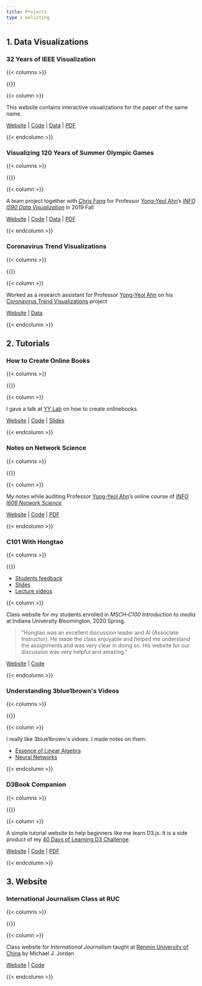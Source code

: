 ```yaml
---
title: Projects
type : nolisting
---
```

## 1. Data Visualizations
### 32 Years of IEEE Visualization

{{< columns >}}

{{<figure-a src="/media/projects/32vis-sankey.png" link="https://observablehq.com/@hongtaoh/sankey-diagram-of-citation-flows" >}}

{{< column >}}

This website contains interactive visualizations for the paper of the same name. 

[Website](https://32vis.hongtaoh.com/) | [Code](https://github.com/hongtaoh/32vis) | [Data](https://osf.io/zkvjm/) | [PDF](https://osf.io/95j7f)

{{< endcolumn >}}

### Visualizing 120 Years of Summer Olympic Games
{{< columns >}}

{{<figure-a src="https://raw.githubusercontent.com/hongtaoh/olymvis/master/static/pics/g-4-2.png" link="https://olymvis.hongtaoh.com/" >}}

{{< column >}}

A team project together with [Chris Fang](https://www.linkedin.com/in/chriszihuifang) for Professor [Yong-Yeol Ahn](http://yongyeol.com/)’s [*INFO I590 Data Visualization*](https://yyahn.com/dviz-course/) in 2019 Fall

[Website](https://olymvis.hongtaoh.com/) | [Code](https://github.com/hongtaoh/olymvis) | [Data](https://github.com/hongtaoh/olymvis-data) | [PDF](https://raw.githubusercontent.com/hongtaoh/olymvis/master/static/tex-pdf/fang_hao_olymvis.pdf)

{{< endcolumn >}}

### Coronavirus Trend Visualizations
{{< columns >}}

{{<figure-a src="/media/projects/covid19-2.png" link="https://yyahn.com/covid19-dashboard/" >}}

{{< column >}}

Worked as a research assistant for Professor [Yong-Yeol Ahn](http://yongyeol.com/) on his [Coronavirus Trend Visualizations](https://yyahn.com/covid19-dashboard/) project

[Website](https://yyahn.com/covid19-dashboard/) | [Data](https://github.com/covid19-data/covid19-data)

{{< endcolumn >}}

## 2. Tutorials
### How to Create Online Books

{{< columns >}}

{{<figure-a src="/media/projects/onlinebook-portfolio.png" link="https://onlinebook.hongtaoh.com/portfolio/" >}}

{{< column >}}

I gave a talk at [YY Lab](http://yongyeol.com/) on how to create onlinebooks. 

[Website](https://onlinebook.hongtaoh.com/portfolio/) | [Code](https://github.com/hongtaoh/onlinebook) | [Slides](https://onlinebook.hongtaoh.com/slides/onlinebook.html#1)

{{< endcolumn >}}

### Notes on Network Science
{{< columns >}}

{{<figure-a src="/media/projects/bfsD2.png" link="https://netsci.hongtaoh.com/" >}}

{{< column >}}

My notes while auditing Professor [Yong-Yeol Ahn](http://yongyeol.com/)’s online course of [*INFO I606 Network Science*](https://github.com/yy/netsci-course)

[Website](https://netsci.hongtaoh.com/) | [Code](https://github.com/hongtaoh/netsci-notes) | [PDF](https://netsci.hongtaoh.com/netsci.pdf)

{{< endcolumn >}}

### C101 With Hongtao
{{< columns >}}

{{<figure-a src="/media/projects/c101.png" link="https://c101.hongtaoh.com/" >}}

- [Students feedback](https://c101.hongtaoh.com/feedback/)
- [Slides](https://c101.hongtaoh.com/slides/)
- [Lecture videos](https://c101.hongtaoh.com/videos/)

{{< column >}}

Class website for my students enrolled in *MSCH‑C100 Introduction to media* at Indiana University Bloomington, 2020 Spring.

> "Hongtao was an excellent discussion leader and AI (Associate Instructor). He made the class enjoyable and helped me understand the assignments and was very clear in doing so. His website for our discussion was very helpful and amazing." 

[Website](https://c101.hongtaoh.com/) | [Code](https://github.com/hongtaoh/c101)

{{< endcolumn >}}

### Understanding 3blue1brown's Videos

{{< columns >}}

{{<figure-a src="https://hongtaoh.com/media/enblog/la/vectors-triangle.png" link="/en/blog/" >}}

{{< column >}}

I really like 3blue1brown's vidoes. I made notes on them:

- [Essence of Linear Algebra](https://hongtaoh.com/en/2022/07/07/la/)
- [Neural Networks](https://hongtaoh.com/en/2022/05/11/3blue1brown-nn/)

{{< endcolumn >}}

<!-- ### Blog Posts of "How to" Series
{{< columns >}}

{{<figure-a src="https://hongtaoh.com/en/blog/2020-09-07-how-to-understand-d3-scales_files/figure-html/input-output-mapping-1.png" link="/en/blog/" >}}

{{< column >}}

Tutorial posts on a variety of topics. Representatives:

- [How to Understand `D3.js` Continuous Scales](/en/2020/09/07/d3-scales/)
- [How to Build a Website Using Hugo](/en/2020/06/05/get-started-with-hugo/)
- [How to Use Legacy Jupyterbook](/en/2020/07/25/legacy-jupyterbook/)
- [How to Plot a Network's Degree Distribution](/en/2020/08/19/plot-degree-distribution-using-igraph/)
- [How to Print Directory Trees on Mac](/en/2020/08/31/mac-directory-tree/)
- [How to Make a Pull Request on GitHub](/en/2020/10/05/github-pull-request/)
- [How to Embed an Observable Notebook](/en/2020/11/02/observable-hugo-embed/)
- [How to Distinguish Between `If` and `While`](/en/2020/10/13/if-while/)
- [How to Create Custom Blocks in Hugo](/en/2020/11/03/custom-blocks-hugo/)
- [How to Use Different Fonts on Overleaf](/en/2020/11/13/overleaf-latex-fonts/)

{{< endcolumn >}} -->

### D3Book Companion
{{< columns >}}

{{<figure-a src="/media/projects/d3book-5.png" link="https://d3book.hongtaoh.com/" >}}


<!-- Image adapted from [here](https://banner2.cleanpng.com/20180329/faq/kisspng-book-clip-art-open-book-5abd5bdd75f3c8.2387098515223592614831.jpg)
 -->

{{< column >}}

A simple tutorial website to help beginners like me learn D3.js. It is a side product of my [40 Days of Learning D3 Challenge](https://observablehq.com/collection/@hongtaoh/45-days-of-learning-d3).

[Website](https://d3book.hongtaoh.com/) | [Code](https://github.com/hongtaoh/d3book) | [PDF](https://d3book.hongtaoh.com/d3book.pdf)

{{< endcolumn >}}

## 3. Website
### International Journalism Class at RUC
{{< columns >}}

{{<figure-a src="/media/projects/ruc.png" link="https://rucer.netlify.app/" >}}

{{< column >}}

Class website for *International Journalism* taught at [Renmin University of China](https://en.wikipedia.org/wiki/Renmin_University_of_China) by Michael J. Jordan

[Website](https://rucer.netlify.app/) | [Code](https://github.com/hongtaoh/guoxinban)

{{< endcolumn >}}


